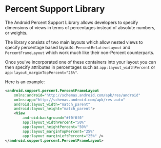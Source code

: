 Percent Support Library
======================

The Android Percent Support Library allows developers to specify dimensions of views in terms of percentages instead of absolute numbers, or weights.

The library consists of two main layouts which allow nested views to specify percentage based layouts: `PercentRelativeLayout` and `PercentFrameLayout` which work much like their non-Percent counterparts.

Once you've incorporated one of these containers into your layout you can then specify attributes in percentages such as `app:layout_widthPercent` or `app:layout_marginTopPercent="25%"`.

Here is an example:

```xml
<android.support.percent.PercentFrameLayout 
	xmlns:android="http://schemas.android.com/apk/res/android"
    xmlns:app="http://schemas.android.com/apk/res-auto"
    android:layout_width="match_parent"
    android:layout_height="match_parent">
    <View
        android:background="#f0f0f0"
        app:layout_widthPercent="50%"
        app:layout_heightPercent="50%"
        app:layout_marginTopPercent="25%"
        app:layout_marginLeftPercent="25%" />
</android.support.percent.PercentFrameLayout>
```

